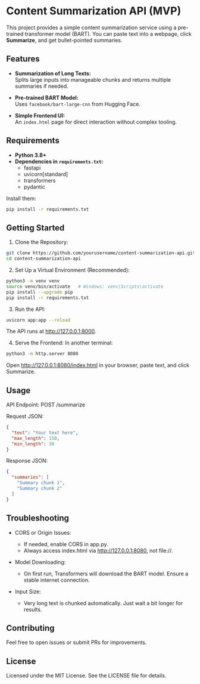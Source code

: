 # Content Summarization API (MVP)

This project provides a simple content summarization service using a pre-trained transformer model (BART). You can paste text into a webpage, click **Summarize**, and get bullet-pointed summaries.

## Features

- **Summarization of Long Texts:**  
  Splits large inputs into manageable chunks and returns multiple summaries if needed.
  
- **Pre-trained BART Model:**  
  Uses `facebook/bart-large-cnn` from Hugging Face.
  
- **Simple Frontend UI:**  
  An `index.html` page for direct interaction without complex tooling.

## Requirements

- **Python 3.8+**
- **Dependencies in `requirements.txt`:**
  - fastapi
  - uvicorn[standard]
  - transformers
  - pydantic

Install them:
```bash
pip install -r requirements.txt
```

## Getting Started
1. Clone the Repository:

```bash
git clone https://github.com/yourusername/content-summarization-api.git
cd content-summarization-api
```
2. Set Up a Virtual Environment (Recommended):

```bash
python3 -m venv venv
source venv/bin/activate   # Windows: venv\Scripts\activate
pip install --upgrade pip
pip install -r requirements.txt
```

3. Run the API:

```bash
uvicorn app:app --reload
```
The API runs at http://127.0.0.1:8000.

4. Serve the Frontend: In another terminal:

```bash
python3 -m http.server 8080
```
Open http://127.0.0.1:8080/index.html in your browser, paste text, and click Summarize.

## Usage
API Endpoint: POST /summarize

Request JSON:

```json
{
  "text": "Your text here",
  "max_length": 150,
  "min_length": 30
}
```
Response JSON:

```json
{
  "summaries": [
    "Summary chunk 1",
    "Summary chunk 2"
  ]
}
```
## Troubleshooting

- CORS or Origin Issues:
  - If needed, enable CORS in app.py.
  - Always access index.html via http://127.0.0.1:8080, not file://.

- Model Downloading:
  - On first run, Transformers will download the BART model. Ensure a stable internet connection.

- Input Size:
  - Very long text is chunked automatically. Just wait a bit longer for results.

## Contributing
Feel free to open issues or submit PRs for improvements.

## License
Licensed under the MIT License. See the LICENSE file for details.
